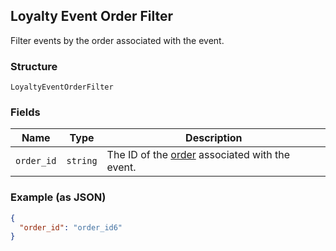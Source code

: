 ## Loyalty Event Order Filter

Filter events by the order associated with the event.

### Structure

`LoyaltyEventOrderFilter`

### Fields

| Name | Type | Description |
|  --- | --- | --- |
| `order_id` | `string` | The ID of the [order](#type-Order) associated with the event. |

### Example (as JSON)

```json
{
  "order_id": "order_id6"
}
```

